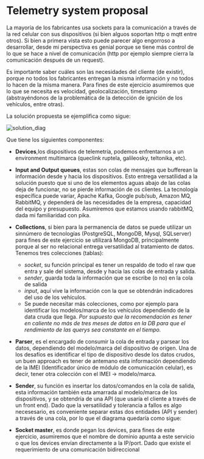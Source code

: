 # Telemetry system proposal
La mayoría de los fabricantes usa sockets para la comunicación a través de la red celular con sus dispositivos (si bien alguos soportan http o mqtt entre otros). Si bien a primera vista esto puede parecer algo engorroso a desarrollar, desde mi perspectiva es genial porque se tiene más control de lo que se hace a nivel de comunicación (http por ejemplo siempre cierra la comunicación después de un request).

Es importante saber cuáles son las necesidades del cliente (de existir), porque no todos los fabricantes entregan la misma información y no todos lo hacen de la misma manera. Para fines de este ejercicio asumiremos que lo que se necesita es velocidad, geolocalización, timestamp (abstrayéndonos de la problemática de la detección de ignición de los vehículos, entre otras).

La solución propuesta se ejemplifica como sigue:

![solution_diag](https://user-images.githubusercontent.com/5314353/93008387-76ef4a00-f54a-11ea-8a0c-e9da6a63cfbd.png)

Que tiene los siguientes componentes:
- __Devices__,los dispositivos de telemetría, podemos enfrentarnos a un environment multimarca (queclink ruptela, galileosky, teltonika, etc).

- __Input and Output queues__, estas son colas de mensajes que bufferean la información desde y hacia los dispositivos. Esto entrega versatilidad a la solución puesto que si uno de los elementos aguas abajo de las colas deja de funcionar, no se pierde información de os clientes. La tecnología específica puede variar, Apache Kafka, Google pub/sub, Amazon MQ, RabbitMQ, y dependerá de las necesidades de la empresa, capacidad del equipo y presupuesto. Asumiremos que estamos usando rabbitMQ, dada mi familiaridad con pika.

- __Collections__, si bien para la permanencia de datos se puede utilizar un sinnúmero de tecnologías (PostgreSQL, MongoDB, Mysql, SQLserver) para fines de este ejercicio se utilizará MongoDB, principalmente porque al ser no relacional entrega versatilidad al tratamiento de datos. Tenemos tres colecciones (tablas):
  + _socket_, su función principal es tener un respaldo de todo el raw que entra y sale del sistema, desde y hacia las colas de entrada y salida.
  + _sender_, guarda toda la información que se escribe (o no) en la cola de salida
  + _input_, aquí vive la información con la que se obtendrán indicadores del uso de los vehículos.
  + Se puede necesitar más colecciones, como por ejemplo para identificar los modelos/marca de los vehículos dependiendo de la data cruda que llega.
_Por supuesto que la recomendación es tener en caliente no más de tres meses de datos en la DB para que el rendimiento de las querys sea constante en el tiempo._

- __Parser__, es el encargado de consumir la cola de entrada y parsear los datos, dependiendo del modelo/marca del dispositivo de origen. Una de los desafíos es identificar el tipo de dispositivo desde los datos crudos, un buen approach es tener de antemano esta información dependiendo de la IMEI (Identificador único de módulo de comunicación celular), es decir, tener otra colección con el IMEI -> modelo/marca. 

- __Sender__, su función es insertar los datos/comandos en la cola de salida, esta información también esta amarrada al modelo/marca de los dispositivos, y se obtendría de una API (que usaría el cliente a través de un front end).
Dado que la versatilidad y tolerancia a fallos es algo necesesario, es conveniente separar estas dos entidades (API y sender) a través de una cola, por lo que el diagrama quedaría como sigue:

- __Socket master__, es donde pegan los devices, para fines de este ejercicio, asumiremos que el nombre de dominio apunta a este servicio o que los devices envían directamente a la IP/port. Dado que existe el requerimiento de una comunicación bidireccional


